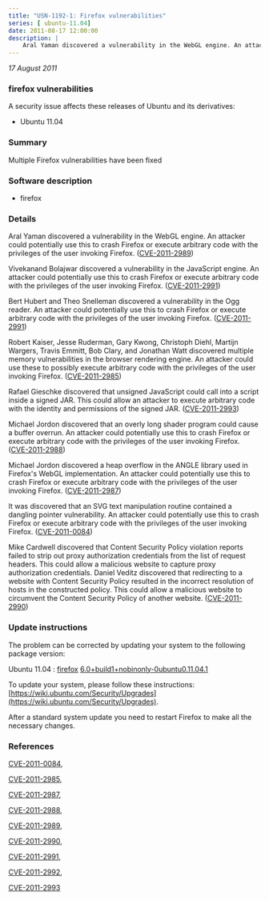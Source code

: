 ```yaml
---
title: "USN-1192-1: Firefox vulnerabilities"
series: [ ubuntu-11.04]
date: 2011-08-17 12:00:00
description: |
    Aral Yaman discovered a vulnerability in the WebGL engine. An attacker could potentially use this to crash Firefox or execute arbitrary code with the privileges of the user invoking Firefox. ([CVE-2011-2989](http://people.ubuntu.com/~ubuntu-security/cve/CVE-2011-2989))
--- 
```

 
 

*17 August 2011*

### firefox vulnerabilities

A security issue affects these releases of Ubuntu and its derivatives:

* Ubuntu 11.04

### Summary

Multiple Firefox vulnerabilities have been fixed 

### Software description

* firefox 

### Details

Aral Yaman discovered a vulnerability in the WebGL engine. An attacker could potentially use this to crash Firefox or execute arbitrary code with the privileges of the user invoking Firefox. ([CVE-2011-2989](http://people.ubuntu.com/~ubuntu-security/cve/CVE-2011-2989))

Vivekanand Bolajwar discovered a vulnerability in the JavaScript engine. An attacker could potentially use this to crash Firefox or execute arbitrary code with the privileges of the user invoking Firefox. ([CVE-2011-2991](http://people.ubuntu.com/~ubuntu-security/cve/CVE-2011-2991))

Bert Hubert and Theo Snelleman discovered a vulnerability in the Ogg reader. An attacker could potentially use this to crash Firefox or execute arbitrary code with the privileges of the user invoking Firefox. ([CVE-2011-2991](http://people.ubuntu.com/~ubuntu-security/cve/CVE-2011-2991))

Robert Kaiser, Jesse Ruderman, Gary Kwong, Christoph Diehl, Martijn Wargers, Travis Emmitt, Bob Clary, and Jonathan Watt discovered multiple memory vulnerabilities in the browser rendering engine. An attacker could use these to possibly execute arbitrary code with the privileges of the user invoking Firefox. ([CVE-2011-2985](http://people.ubuntu.com/~ubuntu-security/cve/CVE-2011-2985))

Rafael Gieschke discovered that unsigned JavaScript could call into a script inside a signed JAR. This could allow an attacker to execute arbitrary code with the identity and permissions of the signed JAR. ([CVE-2011-2993](http://people.ubuntu.com/~ubuntu-security/cve/CVE-2011-2993))

Michael Jordon discovered that an overly long shader program could cause a buffer overrun. An attacker could potentially use this to crash Firefox or execute arbitrary code with the privileges of the user invoking Firefox. ([CVE-2011-2988](http://people.ubuntu.com/~ubuntu-security/cve/CVE-2011-2988))

Michael Jordon discovered a heap overflow in the ANGLE library used in Firefox&#39;s WebGL implementation. An attacker could potentially use this to crash Firefox or execute arbitrary code with the privileges of the user invoking Firefox. ([CVE-2011-2987](http://people.ubuntu.com/~ubuntu-security/cve/CVE-2011-2987))

It was discovered that an SVG text manipulation routine contained a dangling pointer vulnerability. An attacker could potentially use this to crash Firefox or execute arbitrary code with the privileges of the user invoking Firefox. ([CVE-2011-0084](http://people.ubuntu.com/~ubuntu-security/cve/CVE-2011-0084))

Mike Cardwell discovered that Content Security Policy violation reports failed to strip out proxy authorization credentials from the list of request headers. This could allow a malicious website to capture proxy authorization credentials. Daniel Veditz discovered that redirecting to a website with Content Security Policy resulted in the incorrect resolution of hosts in the constructed policy. This could allow a malicious website to circumvent the Content Security Policy of another website. ([CVE-2011-2990](http://people.ubuntu.com/~ubuntu-security/cve/CVE-2011-2990)) 

### Update instructions

The problem can be corrected by updating your system to the following package version:

Ubuntu 11.04
 : [firefox](https://launchpad.net/ubuntu/+source/firefox) <span> [6.0+build1+nobinonly-0ubuntu0.11.04.1](https://launchpad.net/ubuntu/+source/firefox/6.0+build1+nobinonly-0ubuntu0.11.04.1) </span> 

To update your system, please follow these instructions: [https://wiki.ubuntu.com/Security/Upgrades](https://wiki.ubuntu.com/Security/Upgrades).

After a standard system update you need to restart Firefox to make all the necessary changes. 

### References

 
 [CVE-2011-0084](http://people.ubuntu.com/~ubuntu-security/cve/CVE-2011-0084), 

 [CVE-2011-2985](http://people.ubuntu.com/~ubuntu-security/cve/CVE-2011-2985), 

 [CVE-2011-2987](http://people.ubuntu.com/~ubuntu-security/cve/CVE-2011-2987), 

 [CVE-2011-2988](http://people.ubuntu.com/~ubuntu-security/cve/CVE-2011-2988), 

 [CVE-2011-2989](http://people.ubuntu.com/~ubuntu-security/cve/CVE-2011-2989), 

 [CVE-2011-2990](http://people.ubuntu.com/~ubuntu-security/cve/CVE-2011-2990), 

 [CVE-2011-2991](http://people.ubuntu.com/~ubuntu-security/cve/CVE-2011-2991), 

 [CVE-2011-2992](http://people.ubuntu.com/~ubuntu-security/cve/CVE-2011-2992), 

 [CVE-2011-2993](http://people.ubuntu.com/~ubuntu-security/cve/CVE-2011-2993)
 

